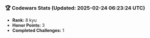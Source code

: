 ### 🏆 Codewars Stats (Updated: 2025-02-24 06:23:24 UTC)

- **Rank:** 8 kyu
- **Honor Points:** 3
- **Completed Challenges:** 1

